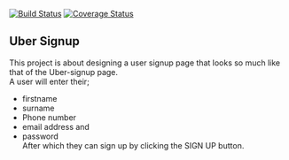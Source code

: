 [![Build Status](https://travis-ci.org/roxyrobert/level-up.svg?branch=master)](https://travis-ci.org/roxyrobert/level-up)
[![Coverage Status](https://coveralls.io/repos/github/roxyrobert/level-up/badge.svg?branch=master)](https://coveralls.io/github/roxyrobert/level-up?branch=master)
## Uber Signup
This project is about designing a user signup page that looks so much like
that of the Uber-signup page. <br>
A user will enter their;
* firstname
* surname
* Phone number
* email address and
* password <br>
After which they can sign up by clicking the SIGN UP button.